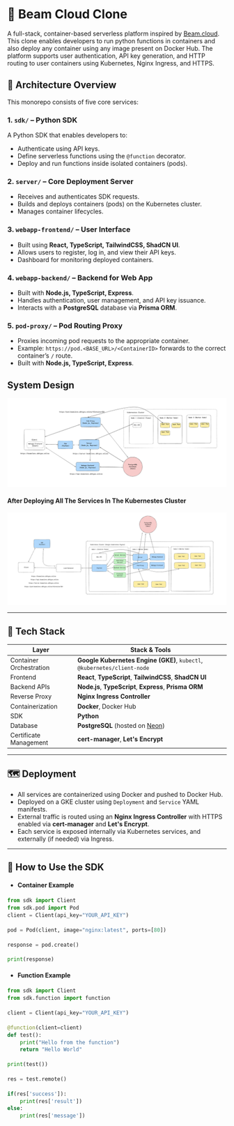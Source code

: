 # 🚀 Beam Cloud Clone

A full-stack, container-based serverless platform inspired by [Beam.cloud](https://www.beam.cloud/). This clone enables developers to run python functions in containers and also deploy any container using any image present on Docker Hub. The platform supports user authentication, API key generation, and HTTP routing to user containers using Kubernetes, Nginx Ingress, and HTTPS.

## 🧱 Architecture Overview

This monorepo consists of five core services:

### 1. `sdk/` – Python SDK

A Python SDK that enables developers to:

- Authenticate using API keys.
- Define serverless functions using the `@function` decorator.
- Deploy and run functions inside isolated containers (pods).

### 2. `server/` – Core Deployment Server

- Receives and authenticates SDK requests.
- Builds and deploys containers (pods) on the Kubernetes cluster.
- Manages container lifecycles.

### 3. `webapp-frontend/` – User Interface

- Built using **React, TypeScript, TailwindCSS, ShadCN UI**.
- Allows users to register, log in, and view their API keys.
- Dashboard for monitoring deployed containers.

### 4. `webapp-backend/` – Backend for Web App

- Built with **Node.js, TypeScript, Express**.
- Handles authentication, user management, and API key issuance.
- Interacts with a **PostgreSQL** database via **Prisma ORM**.

### 5. `pod-proxy/` – Pod Routing Proxy

- Proxies incoming pod requests to the appropriate container.
- Example: `https://pod.<BASE_URL>/<ContainerID>` forwards to the correct container’s `/` route.
- Built with **Node.js, TypeScript, Express**.

## System Design

![System Design](assets/system-design-1.png)

#### After Deploying All The Services In The Kubernestes Cluster

![System Design](assets/system-design-2.png)

---

## 🧰 Tech Stack

| Layer                   | Stack & Tools                                                            |
| ----------------------- | ------------------------------------------------------------------------ |
| Container Orchestration | **Google Kubernetes Engine (GKE)**, `kubectl`, `@kubernetes/client-node` |
| Frontend                | **React**, **TypeScript**, **TailwindCSS**, **ShadCN UI**                |
| Backend APIs            | **Node.js**, **TypeScript**, **Express**, **Prisma ORM**                 |
| Reverse Proxy           | **Nginx Ingress Controller**                                             |
| Containerization        | **Docker**, Docker Hub                                                   |
| SDK                     | **Python**                                                               |
| Database                | **PostgreSQL** (hosted on [Neon](https://neon.tech))                     |
| Certificate Management  | **cert-manager**, **Let's Encrypt**                                      |

---

## 🗺️ Deployment

- All services are containerized using Docker and pushed to Docker Hub.
- Deployed on a GKE cluster using `Deployment` and `Service` YAML manifests.
- External traffic is routed using an **Nginx Ingress Controller** with HTTPS enabled via **cert-manager** and **Let's Encrypt**.
- Each service is exposed internally via Kubernetes services, and externally (if needed) via Ingress.

---

## 🧪 How to Use the SDK

- #### Container Example

```python
from sdk import Client
from sdk.pod import Pod
client = Client(api_key="YOUR_API_KEY")

pod = Pod(client, image="nginx:latest", ports=[80])

response = pod.create()

print(response)
```

- #### Function Example

```python
from sdk import Client
from sdk.function import function

client = Client(api_key="YOUR_API_KEY")

@function(client=client)
def test():
    print("Hello from the function")
    return "Hello World"

print(test())

res = test.remote()

if(res['success']):
    print(res['result'])
else:
    print(res['message'])
```
